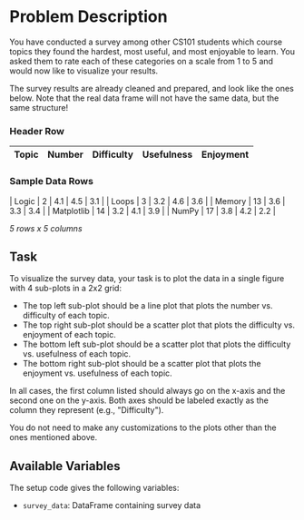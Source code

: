 # Problem Description

You have conducted a survey among other CS101 students which course topics they found the hardest, most useful, and most enjoyable to learn. You asked them to rate each of these categories on a scale from 1 to 5 and would now like to visualize your results.

The survey results are already cleaned and prepared, and look like the ones below. Note that the real data frame will not have the same data, but the same structure!

### Header Row
| Topic | Number | Difficulty | Usefulness | Enjoyment |
|-------|--------|------------|------------|-----------|

### Sample Data Rows
| Logic | 2 | 4.1 | 4.5 | 3.1 |
| Loops | 3 | 3.2 | 4.6 | 3.6 |
| Memory | 13 | 3.6 | 3.3 | 3.4 |
| Matplotlib | 14 | 3.2 | 4.1 | 3.9 |
| NumPy | 17 | 3.8 | 4.2 | 2.2 |

*5 rows x 5 columns*

## Task

To visualize the survey data, your task is to plot the data in a single figure with 4 sub-plots in a 2x2 grid:

* The top left sub-plot should be a line plot that plots the number vs. difficulty of each topic.
* The top right sub-plot should be a scatter plot that plots the difficulty vs. enjoyment of each topic.
* The bottom left sub-plot should be a scatter plot that plots the difficulty vs. usefulness of each topic.
* The bottom right sub-plot should be a scatter plot that plots the enjoyment vs. usefulness of each topic.

In all cases, the first column listed should always go on the x-axis and the second one on the y-axis. Both axes should be labeled exactly as the column they represent (e.g., "Difficulty").

You do not need to make any customizations to the plots other than the ones mentioned above.

## Available Variables
The setup code gives the following variables:
- `survey_data`: DataFrame containing survey data

